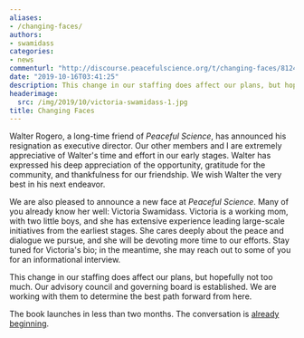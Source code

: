 ```yaml
---
aliases:
- /changing-faces/
authors:
- swamidass
categories:
- news
commenturl: "http://discourse.peacefulscience.org/t/changing-faces/8124"
date: "2019-10-16T03:41:25"
description: This change in our staffing does affect our plans, but hopefully not too much. The book launches in less than two months. The conversation is beginning.
headerimage:
  src: /img/2019/10/victoria-swamidass-1.jpg
title: Changing Faces
---
```


Walter Rogero, a long-time friend of *Peaceful Science*, has announced his resignation as executive director. Our other members and I are extremely appreciative of Walter's time and effort in our early stages. Walter has expressed his deep appreciation of the opportunity, gratitude for the community, and thankfulness for our friendship. We wish Walter the very best in his next endeavor.

We are also pleased to announce a new face at *Peaceful Science*. Many of you already know her well: Victoria Swamidass. Victoria is a working mom, with two little boys, and she has extensive experience leading large-scale initiatives from the earliest stages. She cares deeply about the peace and dialogue we pursue, and she will be devoting more time to our efforts. Stay tuned for Victoria's bio; in the meantime, she may reach out to some of you for an informational interview. 

This change in our staffing does affect our plans, but hopefully not too much. Our advisory council and governing board is established. We are working with them to determine the best path forward from here.

The book launches in less than two months. The conversation is [already beginning](https://usatoday.com/story/opinion/2019/10/04/upcoming-book-leaves-scientific-possibility-existence-adam-eve-column/3826195002/).
